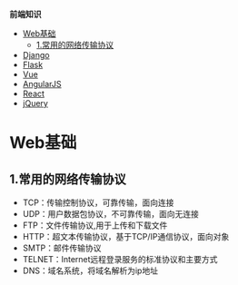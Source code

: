 <!-- markdown-toc start - Don't edit this section. Run M-x markdown-toc-generate-toc again -->
**前端知识**

   * [Web基础](#Web基础)
      * [1.常用的网络传输协议](#1.常用的网络传输协议)
   * [Django](#Django)
   * [Flask](#Flask)
   * [Vue](#Vue)
   * [AngularJS](#AngularJS)
   * [React](#React)
   * [jQuery](#jQuery)

<!-- markdown-toc end -->



# Web基础

## 1.常用的网络传输协议
* TCP：传输控制协议，可靠传输，面向连接
* UDP：用户数据包协议，不可靠传输，面向无连接
* FTP：文件传输协议,用于上传和下载文件
* HTTP：超文本传输协议，基于TCP/IP通信协议，面向对象
* SMTP：邮件传输协议
* TELNET：Internet远程登录服务的标准协议和主要方式
* DNS：域名系统，将域名解析为ip地址
